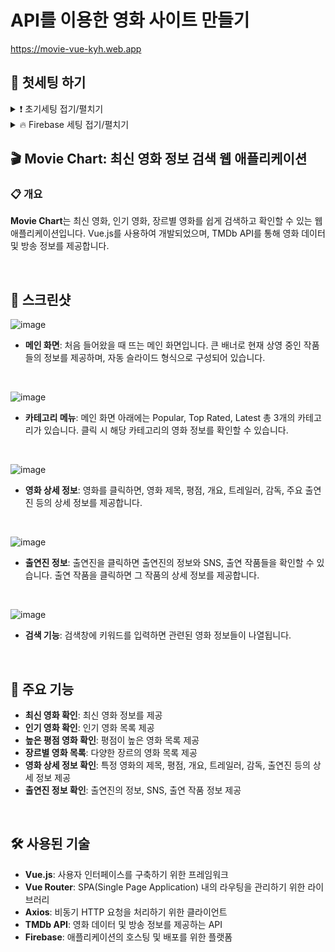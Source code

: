 # API를 이용한 영화 사이트 만들기 

 https://movie-vue-kyh.web.app

## 📣 첫세팅 하기

<details>
 <summary> ❗️ 초기세팅 접기/펼치기</summary>
 <div markdown="1">

[vue.js]https://ko.vuejs.org/

```
npm create vue@latest
```

-> 터미널에 명령어 입력

```
✔ Project name: … <your-project-name>
✔ Add TypeScript? … No / Yes
-> No

✔ Add JSX Support? … No / Yes
-> Yes

✔ Add Vue Router for Single Page
 Application development? … No / Yes
-> Yes

✔ Add Pinia for state management? … No / Yes
->No

✔ Add Vitest for Unit testing? … No / Yes
->No

✔ Add an End-to-End Testing Solution? … No / Cypress / Nightwatch / Playwright
->No

✔ Add ESLint for code quality? … No / Yes
-> Yes

✔ Add Prettier for code formatting? … No / Yes
-> Yes

✔ Add Vue DevTools 7 extension for debugging? (experimental) … No / Yes
-> No

Scaffolding project in ./<your-project-name>...
Done.
```

---

- 한국어

```
✔ 프로젝트명 : … <your-project-name>
✔ TypeScript 추가? … 아니오 / 예
-> 아니요

✔ JSX 지원 추가? … 아니오 / 예
-> 네

✔ 단일 페이지에 대한 부가 가치 라우터 추가
애플리케이션 개발? … 아니오 / 예
-> 네

✔ 국가 관리를 위해 Pinia를 추가하시겠습니까? … 아니오 / 예
->아니오

✔ 단위 테스트에 Vitest 추가? … 아니오 / 예
->아니오

✔ 엔드 투 엔드 테스트 솔루션 추가? … 아니오 / 사이프러스 / 나이트워치 / 극작가
->아니오

✔ 코드 품질을 위해 ESLINT를 추가하시겠습니까? … 아니오 / 예
-> 네

✔ 코드 포맷에 Pretty 추가? … 아니오 / 예
-> 네

✔ 디버깅을 위해 Vue DevTools 7 확장 기능 추가? (실험) … 아니오 / 예
-> 아니요
```

```
npm install
npm run dev
npm install sass
npm install swiper
npm install vue-router@4
```


환경 변수 설정   
```
VITE_APP_API_KEY=your_tmdb_api_key
```

## 빌드

```
npm run build
```

-> 빌드를 하면 웹사이트 주소를 만들 수 있음.

  
 </div>
</details>

<details>
 <summary> 🔥 Firebase 세팅 접기/펼치기</summary>
 <div markdown="1">

### 첫시작

01. 사이트 접속    
https://firebase.google.com/?_gl=1*jnj97q*_up*MQ..*_ga*Mzg0OTEyNDUyLjE3MTg4NTIyMzk.*_ga_CW55HF8NVT*MTcxODg1MjIzOS4xLjAuMTcxODg1MjIzOS4wLjAuMA..&hl=ko&authuser=1

02.  시작하기 클릭    
![image](https://github.com/kimyih/vue-movie/assets/163376151/692c6351-d89c-41e7-a448-ab4402c1d019)

03. 새 프로젝트 만들기 -> 프로젝트명 입력 (중복되지 않게 설정)
![image](https://github.com/kimyih/vue-movie/assets/163376151/f8cff8aa-3d6c-4d88-aef1-fd129662d300)

04. 계정 선택 / 로그인

### Firebase 호스팅 설정

```
sudo npm install -g firebase-tools
```
-> Firebase 호스팅으로 사이트를 호스팅하려면 Firebase CLI(명령줄 도구)가 필요합니다.

```
firebase login
```
-> 구글에 로그인 

```
firebase init
```
-> 프로젝트 시작 

Allow Firebase to collect CLI and Emulator Suite usage and error reporting information? 
->Yes

```
 Hosting: Configure files for Firebase 
Hosting and (optionally) set up GitHub Action deploys
```
-> 선택   

[Project Setup]
First, let's associate this project directory with a Firebase project.
You can create multiple project aliases by running firebase use --add, 
but for now we'll just set up a default project.

? Please select an option: Use an existing project
? Select a default Firebase project for this directory: movie-vue-kyh (Movie-vue-kyh)
i  Using project movie-vue-kyh (Movie-vue-kyh)


```
? What do you want to use as your public directory? dist
? Configure as a single-page app (rewrite all urls to /index.html)? No
? Set up automatic builds and deploys with GitHub? No
✔  Wrote dist/404.html
? File dist/index.html already exists. Overwrite? No
i  Skipping write of dist/index.html
```
한국어
``` 
? 공용 디렉토리로 무엇을 사용하시겠습니까? dist
? 단일 페이지 앱으로 구성(모든 URL을 /index.html로 다시 작성)? 아니요
? GitHub로 자동 빌드 및 배포 설정? 아니요
✔ dist/404.html 작성
? 파일 dist/index.html이 이미 있습니다. 덮어쓰기?아니오
dist/index.html 쓰기 생략
```

```
firebase deploy
```
-> 명령어 입력하면 완료
  
 </div>
</details>

## 🎬 Movie Chart: 최신 영화 정보 검색 웹 애플리케이션

### 📋 개요 
**Movie Chart**는 최신 영화, 인기 영화, 장르별 영화를 쉽게 검색하고 확인할 수 있는 웹 애플리케이션입니다. Vue.js를 사용하여 개발되었으며, TMDb API를 통해 영화 데이터 및 방송 정보를 제공합니다.

<br>

## 📸 스크린샷 

![image](https://github.com/kimyih/vue-movie/assets/163376151/59bad778-6f72-4602-9d31-2d3f1cae36b8)

- **메인 화면**: 처음 들어왔을 때 뜨는 메인 화면입니다. 큰 배너로 현재 상영 중인 작품들의 정보를 제공하며, 자동 슬라이드 형식으로 구성되어 있습니다.

  <br>

![image](https://github.com/kimyih/vue-movie/assets/163376151/85766581-8b24-4b84-baec-3b5c223241a7)

- **카테고리 메뉴**: 메인 화면 아래에는 Popular, Top Rated, Latest 총 3개의 카테고리가 있습니다. 클릭 시 해당 카테고리의 영화 정보를 확인할 수 있습니다.

<br>

![image](https://github.com/kimyih/vue-movie/assets/163376151/85f35f24-7119-4929-97c9-ec3772f3d0ce)

- **영화 상세 정보**: 영화를 클릭하면, 영화 제목, 평점, 개요, 트레일러, 감독, 주요 출연진 등의 상세 정보를 제공합니다.

<br>

![image](https://github.com/kimyih/vue-movie/assets/163376151/a80fd4f3-dc96-47b6-a0c9-7e80ec81ffbc)

- **출연진 정보**: 출연진을 클릭하면 출연진의 정보와 SNS, 출연 작품들을 확인할 수 있습니다. 출연 작품을 클릭하면 그 작품의 상세 정보를 제공합니다.

<br>

![image](https://github.com/kimyih/vue-movie/assets/163376151/dd85ef72-03b6-41c0-9152-c88c4701f2d4)

- **검색 기능**: 검색창에 키워드를 입력하면 관련된 영화 정보들이 나열됩니다.

<br>

## 🚀 주요 기능
- **최신 영화 확인**: 최신 영화 정보를 제공
- **인기 영화 확인**: 인기 영화 목록 제공
- **높은 평점 영화 확인**: 평점이 높은 영화 목록 제공
- **장르별 영화 목록**: 다양한 장르의 영화 목록 제공
- **영화 상세 정보 확인**: 특정 영화의 제목, 평점, 개요, 트레일러, 감독, 출연진 등의 상세 정보 제공
- **출연진 정보 확인**: 출연진의 정보, SNS, 출연 작품 정보 제공

<br>

## 🛠️ 사용된 기술

- **Vue.js**: 사용자 인터페이스를 구축하기 위한 프레임워크
- **Vue Router**: SPA(Single Page Application) 내의 라우팅을 관리하기 위한 라이브러리
- **Axios**: 비동기 HTTP 요청을 처리하기 위한 클라이언트
- **TMDb API**: 영화 데이터 및 방송 정보를 제공하는 API
- **Firebase**: 애플리케이션의 호스팅 및 배포를 위한 플랫폼





